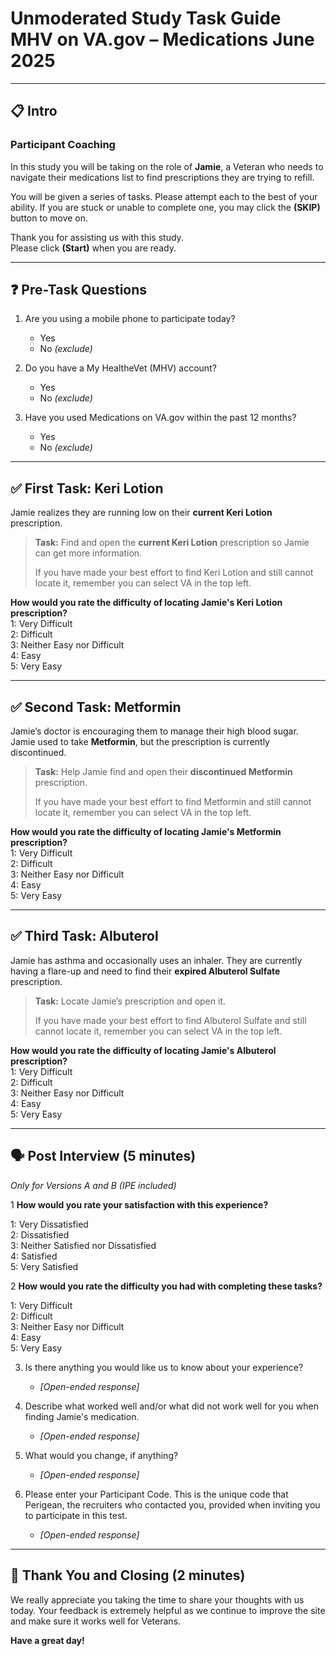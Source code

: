 # Unmoderated Study Task Guide MHV on VA.gov – Medications June 2025

---

## 📋 Intro

### Participant Coaching

In this study you will be taking on the role of **Jamie**, a Veteran who needs to navigate their medications list to find prescriptions they are trying to refill.

You will be given a series of tasks. Please attempt each to the best of your ability. If you are stuck or unable to complete one, you may click the **(SKIP)** button to move on.

Thank you for assisting us with this study.  
Please click **(Start)** when you are ready.

---

## ❓ Pre-Task Questions

1. Are you using a mobile phone to participate today?  
   - Yes  
   - No _(exclude)_

2. Do you have a My HealtheVet (MHV) account?  
   - Yes  
   - No _(exclude)_

3. Have you used Medications on VA.gov within the past 12 months?  
   - Yes  
   - No _(exclude)_

---

## ✅ First Task: Keri Lotion

Jamie realizes they are running low on their **current Keri Lotion** prescription.

> **Task:** Find and open the **current Keri Lotion** prescription so Jamie can get more information.
> 
> If you have made your best effort to find Keri Lotion and still cannot locate it, remember you can select VA in the top left. 

**How would you rate the difficulty of locating Jamie's Keri Lotion prescription?**  
1: Very Difficult  
2: Difficult  
3: Neither Easy nor Difficult  
4: Easy  
5: Very Easy

---

## ✅ Second Task: Metformin

Jamie’s doctor is encouraging them to manage their high blood sugar. Jamie used to take **Metformin**, but the prescription is currently discontinued.

> **Task:** Help Jamie find and open their **discontinued Metformin** prescription.
>
> If you have made your best effort to find Metformin and still cannot locate it, remember you can select VA in the top left. 

**How would you rate the difficulty of locating Jamie's Metformin prescription?**  
1: Very Difficult  
2: Difficult  
3: Neither Easy nor Difficult  
4: Easy  
5: Very Easy

---

## ✅ Third Task: Albuterol

Jamie has asthma and occasionally uses an inhaler. They are currently having a flare-up and need to find their **expired Albuterol Sulfate** prescription.

> **Task:** Locate Jamie’s prescription and open it.
>
> If you have made your best effort to find Albuterol Sulfate and still cannot locate it, remember you can select VA in the top left. 

**How would you rate the difficulty of locating Jamie's Albuterol prescription?**  
1: Very Difficult  
2: Difficult  
3: Neither Easy nor Difficult  
4: Easy  
5: Very Easy

---

## 🗣️ Post Interview (5 minutes)  
_Only for Versions A and B (IPE included)_

1 **How would you rate your satisfaction with this experience?**  

1: Very Dissatisfied  
2: Dissatisfied  
3: Neither Satisfied nor Dissatisfied  
4: Satisfied  
5: Very Satisfied

2 **How would you rate the difficulty you had with completing these tasks?**  

1: Very Difficult  
2: Difficult  
3: Neither Easy nor Difficult  
4: Easy  
5: Very Easy

3. Is there anything you would like us to know about your experience?  
   - _[Open-ended response]_
  
4. Describe what worked well and/or what did not work well for you when finding Jamie's medication.  
   - _[Open-ended response]_

5. What would you change, if anything?  
   - _[Open-ended response]_
  
6. Please enter your Participant Code. This is the unique code that Perigean, the recruiters who contacted you, provided when inviting you to participate in this test.
   - _[Open-ended response]_
---

## 🙏 Thank You and Closing (2 minutes)

We really appreciate you taking the time to share your thoughts with us today. Your feedback is extremely helpful as we continue to improve the site and make sure it works well for Veterans.

**Have a great day!**
